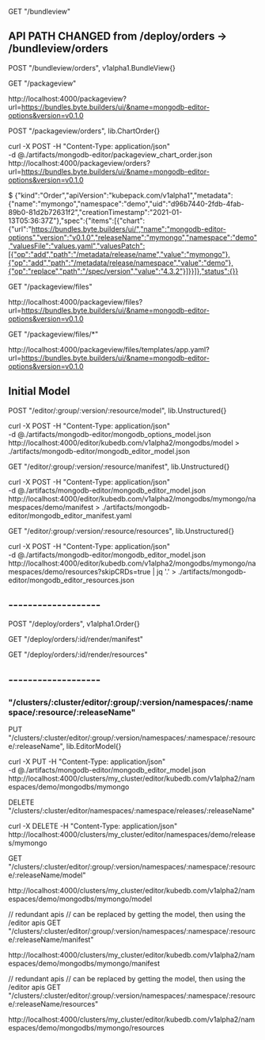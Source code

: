 
GET "/bundleview"

## API PATH CHANGED from /deploy/orders -> /bundleview/orders
POST "/bundleview/orders", v1alpha1.BundleView{}

GET "/packageview"

http://localhost:4000/packageview?url=https://bundles.byte.builders/ui/&name=mongodb-editor-options&version=v0.1.0

POST "/packageview/orders", lib.ChartOrder{}


curl -X POST -H "Content-Type: application/json" \
  -d @./artifacts/mongodb-editor/packageview_chart_order.json \
  http://localhost:4000/packageview/orders?url=https://bundles.byte.builders/ui/&name=mongodb-editor-options&version=v0.1.0

$ {"kind":"Order","apiVersion":"kubepack.com/v1alpha1","metadata":{"name":"mymongo","namespace":"demo","uid":"d96b7440-2fdb-4fab-89b0-81d2b72631f2","creationTimestamp":"2021-01-13T05:36:37Z"},"spec":{"items":[{"chart":{"url":"https://bundles.byte.builders/ui/","name":"mongodb-editor-options","version":"v0.1.0","releaseName":"mymongo","namespace":"demo","valuesFile":"values.yaml","valuesPatch":[{"op":"add","path":"/metadata/release/name","value":"mymongo"},{"op":"add","path":"/metadata/release/namespace","value":"demo"},{"op":"replace","path":"/spec/version","value":"4.3.2"}]}}]},"status":{}}


GET "/packageview/files"

http://localhost:4000/packageview/files?url=https://bundles.byte.builders/ui/&name=mongodb-editor-options&version=v0.1.0

GET "/packageview/files/*"

http://localhost:4000/packageview/files/templates/app.yaml?url=https://bundles.byte.builders/ui/&name=mongodb-editor-options&version=v0.1.0

## Initial Model

POST "/editor/:group/:version/:resource/model", lib.Unstructured{}

curl -X POST -H "Content-Type: application/json" \
  -d @./artifacts/mongodb-editor/mongodb_options_model.json \
  http://localhost:4000/editor/kubedb.com/v1alpha2/mongodbs/model > ./artifacts/mongodb-editor/mongodb_editor_model.json


GET "/editor/:group/:version/:resource/manifest", lib.Unstructured{}

curl -X POST -H "Content-Type: application/json" \
  -d @./artifacts/mongodb-editor/mongodb_editor_model.json \
  http://localhost:4000/editor/kubedb.com/v1alpha2/mongodbs/mymongo/namespaces/demo/manifest > ./artifacts/mongodb-editor/mongodb_editor_manifest.yaml


GET "/editor/:group/:version/:resource/resources", lib.Unstructured{}

curl -X POST -H "Content-Type: application/json" \
  -d @./artifacts/mongodb-editor/mongodb_editor_model.json \
  http://localhost:4000/editor/kubedb.com/v1alpha2/mongodbs/mymongo/namespaces/demo/resources?skipCRDs=true | jq '.' > ./artifacts/mongodb-editor/mongodb_editor_resources.json

## -------------------

POST "/deploy/orders", v1alpha1.Order{}

GET "/deploy/orders/:id/render/manifest"

GET "/deploy/orders/:id/render/resources"

## -------------------

### "/clusters/:cluster/editor/:group/:version/namespaces/:namespace/:resource/:releaseName"

PUT "/clusters/:cluster/editor/:group/:version/namespaces/:namespace/:resource/:releaseName", lib.EditorModel{}

curl -X PUT -H "Content-Type: application/json" \
  -d @./artifacts/mongodb-editor/mongodb_editor_model.json \
  http://localhost:4000/clusters/my_cluster/editor/kubedb.com/v1alpha2/namespaces/demo/mongodbs/mymongo


DELETE "/clusters/:cluster/editor/namespaces/:namespace/releases/:releaseName"

curl -X DELETE -H "Content-Type: application/json" \
  http://localhost:4000/clusters/my_cluster/editor/namespaces/demo/releases/mymongo


GET "/clusters/:cluster/editor/:group/:version/namespaces/:namespace/:resource/:releaseName/model"

http://localhost:4000/clusters/my_cluster/editor/kubedb.com/v1alpha2/namespaces/demo/mongodbs/mymongo/model


// redundant apis
// can be replaced by getting the model, then using the /editor apis
GET "/clusters/:cluster/editor/:group/:version/namespaces/:namespace/:resource/:releaseName/manifest"

http://localhost:4000/clusters/my_cluster/editor/kubedb.com/v1alpha2/namespaces/demo/mongodbs/mymongo/manifest


// redundant apis
// can be replaced by getting the model, then using the /editor apis
GET "/clusters/:cluster/editor/:group/:version/namespaces/:namespace/:resource/:releaseName/resources"

http://localhost:4000/clusters/my_cluster/editor/kubedb.com/v1alpha2/namespaces/demo/mongodbs/mymongo/resources
